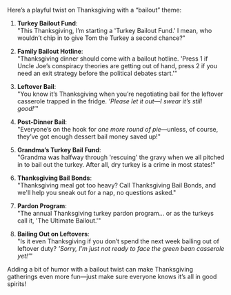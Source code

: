 Here’s a playful twist on Thanksgiving with a “bailout” theme:

1. **Turkey Bailout Fund**:  
   "This Thanksgiving, I’m starting a 'Turkey Bailout Fund.' I mean, who wouldn’t chip in to give Tom the Turkey a second chance?"

2. **Family Bailout Hotline**:  
   "Thanksgiving dinner should come with a bailout hotline. 'Press 1 if Uncle Joe’s conspiracy theories are getting out of hand, press 2 if you need an exit strategy before the political debates start.'"

3. **Leftover Bail**:  
   "You know it’s Thanksgiving when you’re negotiating bail for the leftover casserole trapped in the fridge. *'Please let it out—I swear it’s still good!'*"

4. **Post-Dinner Bail**:  
   "Everyone’s on the hook for *one more round of pie*—unless, of course, they’ve got enough dessert bail money saved up!"

5. **Grandma’s Turkey Bail Fund**:  
   "Grandma was halfway through 'rescuing' the gravy when we all pitched in to bail out the turkey. After all, dry turkey is a crime in most states!"

6. **Thanksgiving Bail Bonds**:  
   "Thanksgiving meal got too heavy? Call Thanksgiving Bail Bonds, and we'll help you sneak out for a nap, no questions asked."

7. **Pardon Program**:  
   "The annual Thanksgiving turkey pardon program... or as the turkeys call it, 'The Ultimate Bailout.'"

8. **Bailing Out on Leftovers**:  
   "Is it even Thanksgiving if you don’t spend the next week bailing out of leftover duty? *'Sorry, I’m just not ready to face the green bean casserole yet!'*"

Adding a bit of humor with a bailout twist can make Thanksgiving gatherings even more fun—just make sure everyone knows it’s all in good spirits!

